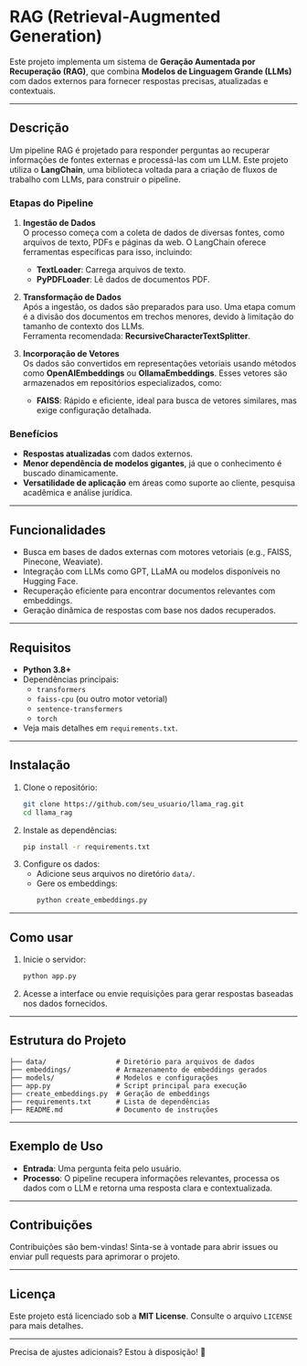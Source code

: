# **RAG (Retrieval-Augmented Generation)**

Este projeto implementa um sistema de **Geração Aumentada por Recuperação (RAG)**, que combina **Modelos de Linguagem Grande (LLMs)** com dados externos para fornecer respostas precisas, atualizadas e contextuais.

---

## **Descrição**

Um pipeline RAG é projetado para responder perguntas ao recuperar informações de fontes externas e processá-las com um LLM. Este projeto utiliza o **LangChain**, uma biblioteca voltada para a criação de fluxos de trabalho com LLMs, para construir o pipeline.

### **Etapas do Pipeline**

1. **Ingestão de Dados**  
   O processo começa com a coleta de dados de diversas fontes, como arquivos de texto, PDFs e páginas da web. O LangChain oferece ferramentas específicas para isso, incluindo:
   - **TextLoader**: Carrega arquivos de texto.
   - **PyPDFLoader**: Lê dados de documentos PDF.

2. **Transformação de Dados**  
   Após a ingestão, os dados são preparados para uso. Uma etapa comum é a divisão dos documentos em trechos menores, devido à limitação do tamanho de contexto dos LLMs.  
   Ferramenta recomendada: **RecursiveCharacterTextSplitter**.

3. **Incorporação de Vetores**  
   Os dados são convertidos em representações vetoriais usando métodos como **OpenAIEmbeddings** ou **OllamaEmbeddings**. Esses vetores são armazenados em repositórios especializados, como:
   - **FAISS**: Rápido e eficiente, ideal para busca de vetores similares, mas exige configuração detalhada.

### **Benefícios**
- **Respostas atualizadas** com dados externos.
- **Menor dependência de modelos gigantes**, já que o conhecimento é buscado dinamicamente.
- **Versatilidade de aplicação** em áreas como suporte ao cliente, pesquisa acadêmica e análise jurídica.

---

## **Funcionalidades**
- Busca em bases de dados externas com motores vetoriais (e.g., FAISS, Pinecone, Weaviate).
- Integração com LLMs como GPT, LLaMA ou modelos disponíveis no Hugging Face.
- Recuperação eficiente para encontrar documentos relevantes com embeddings.
- Geração dinâmica de respostas com base nos dados recuperados.

---

## **Requisitos**
- **Python 3.8+**
- Dependências principais:
  - `transformers`
  - `faiss-cpu` (ou outro motor vetorial)
  - `sentence-transformers`
  - `torch`
- Veja mais detalhes em `requirements.txt`.

---

## **Instalação**
1. Clone o repositório:
   ```bash
   git clone https://github.com/seu_usuario/llama_rag.git
   cd llama_rag
   ```
2. Instale as dependências:
   ```bash
   pip install -r requirements.txt
   ```
3. Configure os dados:
   - Adicione seus arquivos no diretório `data/`.
   - Gere os embeddings:
     ```bash
     python create_embeddings.py
     ```

---

## **Como usar**
1. Inicie o servidor:
   ```bash
   python app.py
   ```

2. Acesse a interface ou envie requisições para gerar respostas baseadas nos dados fornecidos.

---

## **Estrutura do Projeto**
```plaintext
├── data/                 # Diretório para arquivos de dados
├── embeddings/           # Armazenamento de embeddings gerados
├── models/               # Modelos e configurações
├── app.py                # Script principal para execução
├── create_embeddings.py  # Geração de embeddings
├── requirements.txt      # Lista de dependências
├── README.md             # Documento de instruções
```

---

## **Exemplo de Uso**

- **Entrada**: Uma pergunta feita pelo usuário.  
- **Processo**: O pipeline recupera informações relevantes, processa os dados com o LLM e retorna uma resposta clara e contextualizada.  

---

## **Contribuições**
Contribuições são bem-vindas! Sinta-se à vontade para abrir issues ou enviar pull requests para aprimorar o projeto.

---

## **Licença**
Este projeto está licenciado sob a **MIT License**. Consulte o arquivo `LICENSE` para mais detalhes. 

---

Precisa de ajustes adicionais? Estou à disposição! 🚀
